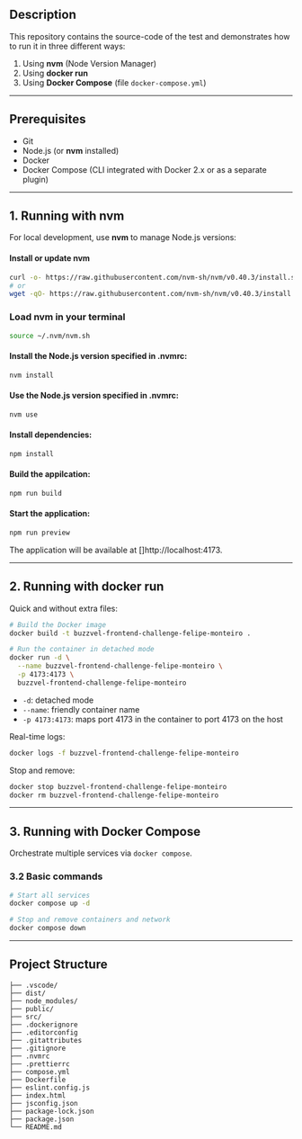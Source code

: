 ## Description

This repository contains the source-code of the test and demonstrates how to run it in three different ways:

1. Using **nvm** (Node Version Manager)
2. Using **docker run**
3. Using **Docker Compose** (file `docker-compose.yml`)

---

## Prerequisites

- Git
- Node.js (or **nvm** installed)
- Docker
- Docker Compose (CLI integrated with Docker 2.x or as a separate plugin)

---

## 1. Running with nvm

For local development, use **nvm** to manage Node.js versions:

#### Install or update nvm

```bash
curl -o- https://raw.githubusercontent.com/nvm-sh/nvm/v0.40.3/install.sh | bash
# or
wget -qO- https://raw.githubusercontent.com/nvm-sh/nvm/v0.40.3/install.sh | bash
```

### Load nvm in your terminal

```bash
source ~/.nvm/nvm.sh
```

#### Install the Node.js version specified in .nvmrc:

```bash
nvm install
```
#### Use the Node.js version specified in .nvmrc:

```bash
nvm use
```
#### Install dependencies:

```bash
npm install
```
#### Build the appilcation:

```bash
npm run build
```
#### Start the application:

```bash
npm run preview
```

The application will be available at []http://localhost:4173.

---

## 2. Running with docker run

Quick and without extra files:

```bash
# Build the Docker image
docker build -t buzzvel-frontend-challenge-felipe-monteiro .

# Run the container in detached mode
docker run -d \
  --name buzzvel-frontend-challenge-felipe-monteiro \
  -p 4173:4173 \
  buzzvel-frontend-challenge-felipe-monteiro
```

- `-d`: detached mode
- `--name`: friendly container name
- `-p 4173:4173`: maps port 4173 in the container to port 4173 on the host

Real-time logs:

```bash
docker logs -f buzzvel-frontend-challenge-felipe-monteiro
```

Stop and remove:

```bash
docker stop buzzvel-frontend-challenge-felipe-monteiro
docker rm buzzvel-frontend-challenge-felipe-monteiro
```

---

## 3. Running with Docker Compose

Orchestrate multiple services via `docker compose`.

### 3.2 Basic commands

```bash
# Start all services
docker compose up -d

# Stop and remove containers and network
docker compose down
```

---

## Project Structure

```
├── .vscode/
├── dist/
├── node_modules/
├── public/
├── src/
├── .dockerignore
├── .editorconfig
├── .gitattributes
├── .gitignore
├── .nvmrc
├── .prettierrc
├── compose.yml
├── Dockerfile
├── eslint.config.js
├── index.html
├── jsconfig.json
├── package-lock.json
├── package.json
└── README.md
```
